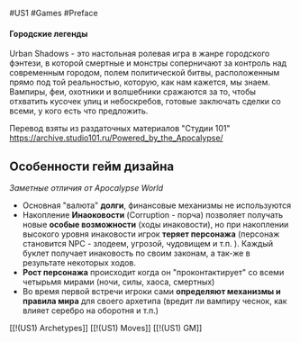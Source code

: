 #US1  #Games #Preface 
#### Городские легенды
Urban Shadows - это настольная ролевая игра в жанре городского фэнтези, в которой смертные и монстры соперничают за контроль над современным городом, полем политической битвы, расположенным прямо под той реальностью, которую, как нам кажется, мы знаем. Вампиры, феи, охотники и волшебники сражаются за то, чтобы отхватить кусочек улиц и небоскребов, готовые заключать сделки со всеми, у кого есть что предложить.

Перевод взяты из раздаточных материалов "Студии 101"
https://archive.studio101.ru/Powered_by_the_Apocalypse/

## Особенности гейм дизайна
*Заметные отличия от Apocalypse World*

- Основная "валюта" **долги**, финансовые механизмы не используются
- Накопление **Инаоковости** (Corruption - порча) позволяет получать новые **особые возможности** (ходы инаковости), но при накоплении высокого уровня инаковости игрок **теряет персонажа** (персонаж становится NPC - злодеем, угрозой, чудовищем и т.п. ). Каждый буклет получает инаковость по своим законам, а так-же в результате некоторых ходов. 
- **Рост персонажа** происходит когда он "проконтактирует" со всеми четырьмя мирами (ночи, силы, хаоса, смертных)
- Во время первой встречи игроки сами **определяют механизмы и правила мира** для своего архетипа (вредит ли вампиру чеснок, как влияет серебро на оборотня и т.п.)

[[!(US1) Archetypes]]
[[!(US1) Moves]]
[[!(US1) GM]]
